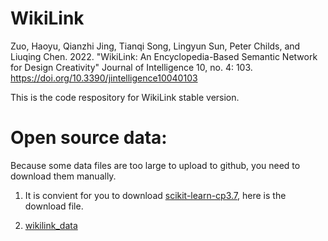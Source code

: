 # WikiLink

Zuo, Haoyu, Qianzhi Jing, Tianqi Song, Lingyun Sun, Peter Childs, and Liuqing Chen. 2022. "WikiLink: An Encyclopedia-Based Semantic Network for Design Creativity" Journal of Intelligence 10, no. 4: 103. https://doi.org/10.3390/jintelligence10040103

This is the code respository for WikiLink stable version.

# Open source data:
Because some data files are too large to upload to github, you need to download them manually.
1. It is convient for you to download [scikit-learn-cp3.7](http://wikilink.free.idcfengye.com/scikit_learn-0.23.2-cp37-cp37m-win_amd64.whl), here is the download file.

2. [wikilink_data](https://drive.google.com/file/d/1us3YyDKn5l9cMC-9d4sIPXiXCPg9OzM9/view?usp=share_link)

